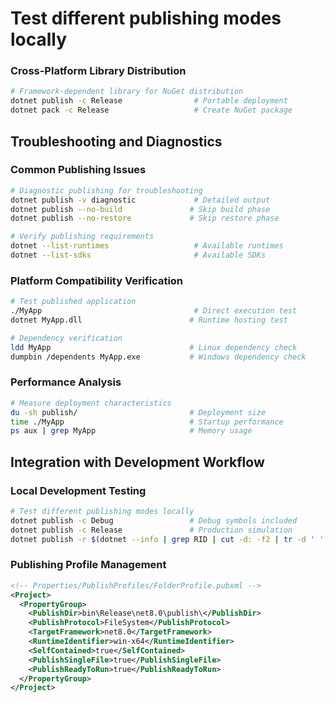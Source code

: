 # Test different publishing modes locally
### Cross-Platform Library Distribution

```bash
# Framework-dependent library for NuGet distribution
dotnet publish -c Release                # Portable deployment
dotnet pack -c Release                   # Create NuGet package
```

## Troubleshooting and Diagnostics

### Common Publishing Issues

```bash
# Diagnostic publishing for troubleshooting
dotnet publish -v diagnostic             # Detailed output
dotnet publish --no-build               # Skip build phase
dotnet publish --no-restore             # Skip restore phase

# Verify publishing requirements
dotnet --list-runtimes                   # Available runtimes
dotnet --list-sdks                       # Available SDKs
```

### Platform Compatibility Verification

```bash
# Test published application
./MyApp                                  # Direct execution test
dotnet MyApp.dll                        # Runtime hosting test

# Dependency verification
ldd MyApp                               # Linux dependency check
dumpbin /dependents MyApp.exe           # Windows dependency check
```

### Performance Analysis

```bash
# Measure deployment characteristics
du -sh publish/                         # Deployment size
time ./MyApp                            # Startup performance
ps aux | grep MyApp                     # Memory usage
```

## Integration with Development Workflow

### Local Development Testing

```bash
# Test different publishing modes locally
dotnet publish -c Debug                 # Debug symbols included
dotnet publish -c Release               # Production simulation
dotnet publish -r $(dotnet --info | grep RID | cut -d: -f2 | tr -d ' ')
```

### Publishing Profile Management

```xml
<!-- Properties/PublishProfiles/FolderProfile.pubxml -->
<Project>
  <PropertyGroup>
    <PublishDir>bin\Release\net8.0\publish\</PublishDir>
    <PublishProtocol>FileSystem</PublishProtocol>
    <TargetFramework>net8.0</TargetFramework>
    <RuntimeIdentifier>win-x64</RuntimeIdentifier>
    <SelfContained>true</SelfContained>
    <PublishSingleFile>true</PublishSingleFile>
    <PublishReadyToRun>true</PublishReadyToRun>
  </PropertyGroup>
</Project>
```
